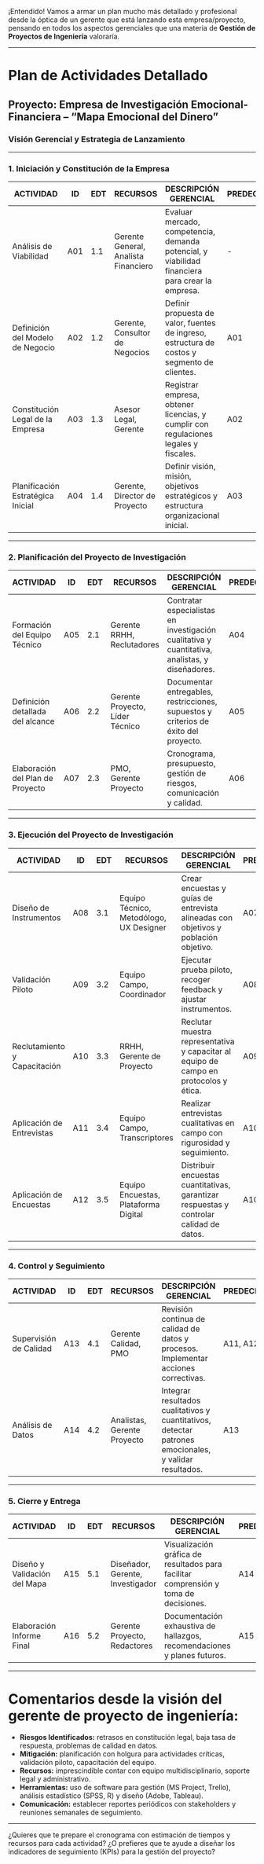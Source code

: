 ¡Entendido! Vamos a armar un plan mucho más detallado y profesional desde la óptica de un gerente que está lanzando esta empresa/proyecto, pensando en todos los aspectos gerenciales que una materia de **Gestión de Proyectos de Ingeniería** valoraría.

---

# Plan de Actividades Detallado

## Proyecto: Empresa de Investigación Emocional-Financiera – “Mapa Emocional del Dinero”

### Visión Gerencial y Estrategia de Lanzamiento

---

### 1. **Iniciación y Constitución de la Empresa**

| ACTIVIDAD                         | ID  | EDT | RECURSOS                             | DESCRIPCIÓN GERENCIAL                                                                           | PREDECESORAS | SUCESORAS | ADELANTO | RETRASO | RELACIÓN DE PRECEDENCIA |
| --------------------------------- | --- | --- | ------------------------------------ | ----------------------------------------------------------------------------------------------- | ------------ | --------- | -------- | ------- | ----------------------- |
| Análisis de Viabilidad            | A01 | 1.1 | Gerente General, Analista Financiero | Evaluar mercado, competencia, demanda potencial, y viabilidad financiera para crear la empresa. | -            | A02       | 0        | 0       | FS                      |
| Definición del Modelo de Negocio  | A02 | 1.2 | Gerente, Consultor de Negocios       | Definir propuesta de valor, fuentes de ingreso, estructura de costos y segmento de clientes.    | A01          | A03       | 0        | 0       | FS                      |
| Constitución Legal de la Empresa  | A03 | 1.3 | Asesor Legal, Gerente                | Registrar empresa, obtener licencias, y cumplir con regulaciones legales y fiscales.            | A02          | A04       | 0        | 5       | FS                      |
| Planificación Estratégica Inicial | A04 | 1.4 | Gerente, Director de Proyecto        | Definir visión, misión, objetivos estratégicos y estructura organizacional inicial.             | A03          | A05       | 0        | 0       | FS                      |

---

### 2. **Planificación del Proyecto de Investigación**

| ACTIVIDAD                        | ID  | EDT | RECURSOS                        | DESCRIPCIÓN GERENCIAL                                                                          | PREDECESORAS | SUCESORAS | ADELANTO | RETRASO | RELACIÓN DE PRECEDENCIA |
| -------------------------------- | --- | --- | ------------------------------- | ---------------------------------------------------------------------------------------------- | ------------ | --------- | -------- | ------- | ----------------------- |
| Formación del Equipo Técnico     | A05 | 2.1 | Gerente RRHH, Reclutadores      | Contratar especialistas en investigación cualitativa y cuantitativa, analistas, y diseñadores. | A04          | A06       | 0        | 2       | FS                      |
| Definición detallada del alcance | A06 | 2.2 | Gerente Proyecto, Líder Técnico | Documentar entregables, restricciones, supuestos y criterios de éxito del proyecto.            | A05          | A07       | 0        | 0       | FS                      |
| Elaboración del Plan de Proyecto | A07 | 2.3 | PMO, Gerente Proyecto           | Cronograma, presupuesto, gestión de riesgos, comunicación y calidad.                           | A06          | A08       | 0        | 0       | FS                      |

---

### 3. **Ejecución del Proyecto de Investigación**

| ACTIVIDAD                    | ID  | EDT | RECURSOS                                | DESCRIPCIÓN GERENCIAL                                                                   | PREDECESORAS | SUCESORAS | ADELANTO | RETRASO | RELACIÓN DE PRECEDENCIA |
| ---------------------------- | --- | --- | --------------------------------------- | --------------------------------------------------------------------------------------- | ------------ | --------- | -------- | ------- | ----------------------- |
| Diseño de Instrumentos       | A08 | 3.1 | Equipo Técnico, Metodólogo, UX Designer | Crear encuestas y guías de entrevista alineadas con objetivos y población objetivo.     | A07          | A09       | 0        | 0       | FS                      |
| Validación Piloto            | A09 | 3.2 | Equipo Campo, Coordinador               | Ejecutar prueba piloto, recoger feedback y ajustar instrumentos.                        | A08          | A10       | 0        | 1       | FS                      |
| Reclutamiento y Capacitación | A10 | 3.3 | RRHH, Gerente de Proyecto               | Reclutar muestra representativa y capacitar al equipo de campo en protocolos y ética.   | A09          | A11, A12  | 0        | 0       | FS                      |
| Aplicación de Entrevistas    | A11 | 3.4 | Equipo Campo, Transcriptores            | Realizar entrevistas cualitativas en campo con rigurosidad y seguimiento.               | A10          | A13       | 0        | 0       | FS                      |
| Aplicación de Encuestas      | A12 | 3.5 | Equipo Encuestas, Plataforma Digital    | Distribuir encuestas cuantitativas, garantizar respuestas y controlar calidad de datos. | A10          | A13       | 0        | 0       | FS                      |

---

### 4. **Control y Seguimiento**

| ACTIVIDAD              | ID  | EDT | RECURSOS                    | DESCRIPCIÓN GERENCIAL                                                                                  | PREDECESORAS | SUCESORAS | ADELANTO | RETRASO | RELACIÓN DE PRECEDENCIA |
| ---------------------- | --- | --- | --------------------------- | ------------------------------------------------------------------------------------------------------ | ------------ | --------- | -------- | ------- | ----------------------- |
| Supervisión de Calidad | A13 | 4.1 | Gerente Calidad, PMO        | Revisión continua de calidad de datos y procesos. Implementar acciones correctivas.                    | A11, A12     | A14       | 0        | 0       | FS                      |
| Análisis de Datos      | A14 | 4.2 | Analistas, Gerente Proyecto | Integrar resultados cualitativos y cuantitativos, detectar patrones emocionales, y validar resultados. | A13          | A15       | 0        | 0       | FS                      |

---

### 5. **Cierre y Entrega**

| ACTIVIDAD                    | ID  | EDT | RECURSOS                         | DESCRIPCIÓN GERENCIAL                                                                | PREDECESORAS | SUCESORAS | ADELANTO | RETRASO | RELACIÓN DE PRECEDENCIA |
| ---------------------------- | --- | --- | -------------------------------- | ------------------------------------------------------------------------------------ | ------------ | --------- | -------- | ------- | ----------------------- |
| Diseño y Validación del Mapa | A15 | 5.1 | Diseñador, Gerente, Investigador | Visualización gráfica de resultados para facilitar comprensión y toma de decisiones. | A14          | A16       | 0        | 0       | FS                      |
| Elaboración Informe Final    | A16 | 5.2 | Gerente Proyecto, Redactores     | Documentación exhaustiva de hallazgos, recomendaciones y planes futuros.             | A15          | -         | 0        | 0       | FS                      |

---

# Comentarios desde la visión del gerente de proyecto de ingeniería:

* **Riesgos Identificados:** retrasos en constitución legal, baja tasa de respuesta, problemas de calidad en datos.
* **Mitigación:** planificación con holgura para actividades críticas, validación piloto, capacitación del equipo.
* **Recursos:** imprescindible contar con equipo multidisciplinario, soporte legal y administrativo.
* **Herramientas:** uso de software para gestión (MS Project, Trello), análisis estadístico (SPSS, R) y diseño (Adobe, Tableau).
* **Comunicación:** establecer reportes periódicos con stakeholders y reuniones semanales de seguimiento.

---

¿Quieres que te prepare el cronograma con estimación de tiempos y recursos para cada actividad? ¿O prefieres que te ayude a diseñar los indicadores de seguimiento (KPIs) para la gestión del proyecto?
